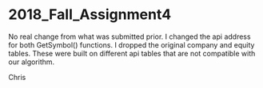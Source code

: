 # 2018_Fall_Assignment4

No real change from what was submitted prior. 
I changed the api address for both GetSymbol() functions.
I dropped the original company and equity tables. These were built on different api tables that are not compatible with our algorithm.

Chris
